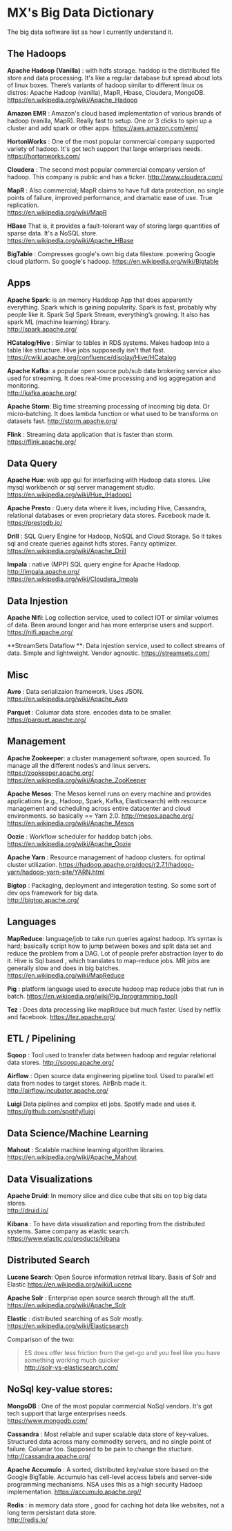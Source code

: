 # MX's Big Data Dictionary

The big data software list as how I currently understand it.

## The Hadoops
**Apache Hadoop (Vanilla)** : with hdfs storage. haddop is the distributed file store and data processing. It's like a regular database but spread about lots of linux boxes. There’s variants of hadoop similar to different linux os distros: Apache Hadoop (vanilla), MapR, Hbase, Cloudera, MongoDB.  
<https://en.wikipedia.org/wiki/Apache_Hadoop>

**Amazon EMR** : Amazon's cloud based implementation of various brands of hadoop (vanilla, MapR). Really fast to setup. One or 3 clicks to spin up a cluster and add spark or other apps. 
<https://aws.amazon.com/emr/>

**HortonWorks** : One of the most popular commercial company supported variety of hadoop. It's got tech support that large enterprises needs. <https://hortonworks.com/> 

**Cloudera** : The second most popular commercial company version of hadoop. This company is public and has a ticker.  <http://www.cloudera.com/> 

**MapR** : Also commercial; MapR claims to have full data protection, no single points of failure, improved performance, and dramatic ease of use. True replication.  
<https://en.wikipedia.org/wiki/MapR>

**HBase**
That is, it provides a fault-tolerant way of storing large quantities of sparse data. It's a NoSQL store.
<https://en.wikipedia.org/wiki/Apache_HBase>

**BigTable** : Compresses google's own big data filestore. powering Google cloud platform. So google's hadoop.
<https://en.wikipedia.org/wiki/Bigtable>

## Apps
**Apache Spark**: is an memory Haddoop App that does apparently everything. Spark which is gaining popularity. Spark is fast, probably why people like it. Spark Sql Spark Stream, everything’s growing.
It also has spark ML (machine learning) library.  
<http://spark.apache.org/>

**HCatalog**/**Hive** :
Similar to tables in RDS systems. Makes hadoop into a table like structure. Hive jobs supposedly isn't that fast.  
<https://cwiki.apache.org/confluence/display/Hive/HCatalog>

**Apache Kafka**: a popular open source pub/sub data brokering service also used for streaming. It does real-time processing and log aggregation and monitoring.  
<http://kafka.apache.org/> 

**Apache Storm**: Big time streaming processing of incoming big data. Or micro-batching. It does lambda function or what used to be transforms on datasets fast. 
<http://storm.apache.org/> 

**Flink** : Streaming data application that is faster than storm.  
<https://flink.apache.org/>


## Data Query
**Apache Hue**: web app gui for interfacing with Hadoop data stores. Like mysql workbench or sql server management studio.  
<https://en.wikipedia.org/wiki/Hue_(Hadoop)>

**Apache Presto** : Query data where it lives, including Hive, Cassandra, relational databases or even proprietary data stores. Facebook made it.  
<https://prestodb.io/>

**Drill** : SQL Query Engine for Hadoop, NoSQL and Cloud Storage. So it takes sql and create queries against hdfs stores. Fancy optimizer.
<https://en.wikipedia.org/wiki/Apache_Drill>

**Impala** : native (MPP) SQL query engine for Apache Hadoop.  
<http://impala.apache.org/>  
<https://en.wikipedia.org/wiki/Cloudera_Impala>

## Data Injestion 

**Apache Nifi**: Log collection service, used to collect IOT or similar volumes of data. Been around longer and has more enterprise users and support.
<https://nifi.apache.org/>



**StreamSets Dataflow **: Data injestion service, used to collect streams of data. Simple and lightweight. Vendor agnostic.
<https://streamsets.com/>

## Misc 

**Avro** : Data serializaion framework. Uses JSON. 
<https://en.wikipedia.org/wiki/Apache_Avro>


**Parquet** : Columar data store. encodes data to be smaller. 
<https://parquet.apache.org/> 

## Management

**Apache Zookeeper**: a cluster management software, open sourced. To manage all the different nodes’s and linux servers.
<https://zookeeper.apache.org/>  
<https://en.wikipedia.org/wiki/Apache_ZooKeeper>

**Apache Mesos**: The Mesos kernel runs on every machine and provides applications (e.g., Hadoop, Spark, Kafka, Elasticsearch) with resource management and scheduling across entire datacenter and cloud environments. so basically == Yarn 2.0.
<http://mesos.apache.org/>  
<https://en.wikipedia.org/wiki/Apache_Mesos>

**Oozie** : Workflow scheduler for haddop batch jobs. 
<https://en.wikipedia.org/wiki/Apache_Oozie>

**Apache Yarn** : Resource management of hadoop clusters. for optimal cluster utilization. 
<https://hadoop.apache.org/docs/r2.7.1/hadoop-yarn/hadoop-yarn-site/YARN.html>


**Bigtop** : Packaging, deployment and integeration testing. So some sort of dev ops framework for big data.  
<http://bigtop.apache.org/>


## Languages 

**MapReduce**: language/job to take run queries against hadoop. It’s syntax is hard; basically script how to jump between boxes and split data set and reduce the problem from a DAG. Lot of people prefer abstraction layer to do it. Hive is Sql based , which translates to map-reduce jobs. MR jobs are generally slow and does in big batches.  
<https://en.wikipedia.org/wiki/MapReduce>

**Pig** : platform language used to execute hadoop map reduce jobs that run in batch.
<https://en.wikipedia.org/wiki/Pig_(programming_tool)>

**Tez** : Does data processing like mapRduce but much faster. Used by netflix and facebook.
<https://tez.apache.org/> 

## ETL / Pipelining

**Sqoop** : Tool used to transfer data between hadoop and regular relational data stores. 
<http://sqoop.apache.org/> 

**Airflow** : Open source data engineering pipeline tool. Used to parallel etl data from nodes to target stores. AirBnb made it.
<http://airflow.incubator.apache.org/>

**Luigi**
Data piplines and complex etl jobs. Spotify made and uses it.
<https://github.com/spotify/luigi>



## Data Science/Machine Learning
**Mahout** : Scalable machine learning algorithm libraries. 
<https://en.wikipedia.org/wiki/Apache_Mahout>


## Data Visualizations

**Apache Druid**: In memory slice and dice cube that sits on top big data stores.  
<http://druid.io/>

**Kibana** : To have data visualization and reporting from the distributed systems. Same company as elastic search.    
<https://www.elastic.co/products/kibana>

## Distributed Search
**Lucene Search**:
Open Source information retrival libary. Basis of Solr and Elastic
<https://en.wikipedia.org/wiki/Lucene>

**Apache Solr** : Enterprise open source search through all the stuff.
<https://en.wikipedia.org/wiki/Apache_Solr>

**Elastic** : distributed searching of as Solr mostly. 
<https://en.wikipedia.org/wiki/Elasticsearch>

Comparison of the two:
>ES does offer less friction from the get-go and you feel like you have something working much quicker  
<http://solr-vs-elasticsearch.com/>


## NoSql key-value stores:

**MongoDB** : One of the most popular commercial NoSql vendors. It's got tech support that large enterprises needs.  
<https://www.mongodb.com/> 

**Cassandra** : Most reliable and super scalable data store of key-values. Structured data across many commodity servers, and no single point of failure. Columar too. Supposed to be pain to change the stucture.     
<http://cassandra.apache.org/>


**Apache Accumulo** : A sorted, distributed key/value store based on the Google BigTable. Accumulo has cell-level access labels and server-side programming mechanisms. NSA uses this as a high security Hadoop implementation. 
<https://accumulo.apache.org//>

 
**Redis** : in memory data store , good for caching hot data like websites, not a long term persistant data store.  
<http://redis.io/> 